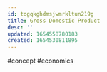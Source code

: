 ```yaml
---
id: togqkghdmsjwmrkltun219g
title: Gross Domestic Product
desc: ''
updated: 1654558780183
created: 1654530811895
---
```

#concept #economics
